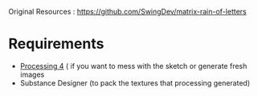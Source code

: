 Original Resources : https://github.com/SwingDev/matrix-rain-of-letters

# Requirements

* [Processing 4](https://processing.org/download) ( if you want to mess with the sketch or generate fresh images
* Substance Designer (to pack the textures that processing generated)

